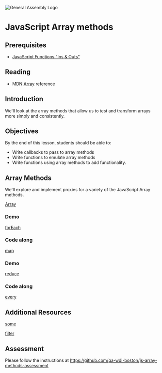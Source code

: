 ![General Assembly Logo](http://i.imgur.com/ke8USTq.png)

# JavaScript Array methods

## Prerequisites

- [JavaScript Functions "Ins & Outs"](https://github.com/ga-wdi-boston/js-functions-ins-and-outs)

## Reading

- MDN [Array](https://developer.mozilla.org/en-US/docs/Web/JavaScript/Reference/Global_Objects/Array) reference

## Introduction

We'll look at the array methods that allow us to test and transform arrays more simply and consistently.

## Objectives

By the end of this lesson, students should be able to:

- Write callbacks to pass to array methods
- Write functions to emulate array methods
- Write functions using array methods to add functionality.

## Array Methods

We'll explore and implement proxies for a variety of the JavaScript Array methods.

[Array](https://developer.mozilla.org/en-US/docs/Web/JavaScript/Reference/Global_Objects/Array)

### Demo

[forEach](https://developer.mozilla.org/en-US/docs/Web/JavaScript/Reference/Global_Objects/Array/forEach)

### Code along

[map](https://developer.mozilla.org/en-US/docs/Web/JavaScript/Reference/Global_Objects/Array/map)

### Demo

[reduce](https://developer.mozilla.org/en-US/docs/Web/JavaScript/Reference/Global_Objects/Array/Reduce)

### Code along

[every](https://developer.mozilla.org/en-US/docs/Web/JavaScript/Reference/Global_Objects/Array/every)

## Additional Resources

[some](https://developer.mozilla.org/en-US/docs/Web/JavaScript/Reference/Global_Objects/Array/some)

[filter](https://developer.mozilla.org/en-US/docs/Web/JavaScript/Reference/Global_Objects/Array/filter)

## Assessment

Please follow the instructions at https://github.com/ga-wdi-boston/js-array-methods-assessment
